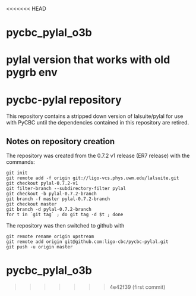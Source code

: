 <<<<<<< HEAD
# pycbc_pylal_o3b
pylal version that works with old pygrb env
=======
# pycbc-pylal repository

This repository contains a stripped down version of lalsuite/pylal for use
with PyCBC until the dependencies contained in this repository are retired.

## Notes on repository creation

The repository was created from the 0.7.2 v1 release (ER7 release) with the 
commands:

    git init
    git remote add -f origin git://ligo-vcs.phys.uwm.edu/lalsuite.git
    git checkout pylal-0.7.2-v1
    git filter-branch --subdirectory-filter pylal
    git checkout -b pylal-0.7.2-branch
    git branch -f master pylal-0.7.2-branch
    git checkout master
    git branch -d pylal-0.7.2-branch
    for t in `git tag` ; do git tag -d $t ; done

The repository was then switched to github with

    git remote rename origin upstream
    git remote add origin git@github.com:ligo-cbc/pycbc-pylal.git
    git push -u origin master

# pycbc_pylal_o3b
>>>>>>> 4e42f39 (first commit)
